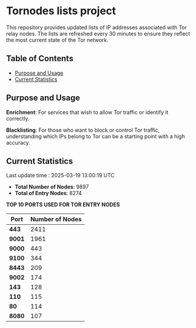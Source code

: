 # Tornodes lists project

This repository provides updated lists of IP addresses associated with Tor relay nodes. The lists are refreshed every 30 minutes to ensure they reflect the most current state of the Tor network.

## Table of Contents

- [Purpose and Usage](#purpose-and-usage)
- [Current Statistics](#current-statistics)


## Purpose and Usage

**Enrichment**: For services that wish to allow Tor traffic or identify it correctly.

**Blacklisting**: For those who want to block or control Tor traffic, understanding which IPs belong to Tor can be a starting point with a high accuracy.

## Current Statistics

Last update time : 2025-03-19 13:00:19 UTC

- **Total Number of Nodes**: 9897
- **Total of Entry Nodes**: 8274

**TOP 10 PORTS USED FOR TOR ENTRY NODES**

| **Port** | **Number of Nodes** |
|------|-----------------|
| **443**   | 2411  |
| **9001**   | 1961  |
| **9000**   | 443  |
| **9100**   | 344  |
| **8443**   | 209  |
| **9002**   | 174  |
| **143**   | 128  |
| **110**   | 115  |
| **80**   | 114  |
| **8080**   | 107  |


